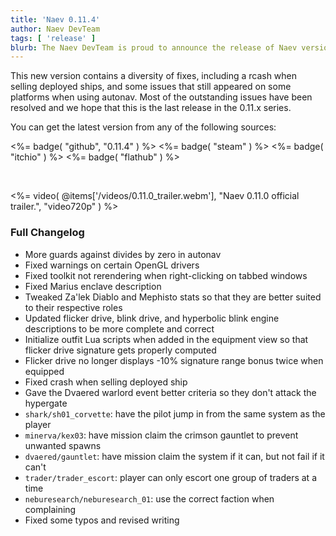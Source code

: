 ```yaml
---
title: 'Naev 0.11.4'
author: Naev DevTeam
tags: [ 'release' ]
blurb: The Naev DevTeam is proud to announce the release of Naev version 0.11.4.
---
```


This new version contains a diversity of fixes, including a rcash when selling
deployed ships, and some issues that still appeared on some platforms when
using autonav. Most of the outstanding issues have been resolved and we hope
that this is the last release in the 0.11.x series.

You can get the latest version from any of the following sources:

<%= badge( "github", "0.11.4" ) %>
<%= badge( "steam" ) %>
<%= badge( "itchio" ) %>
<%= badge( "flathub" ) %>

<br>

<%= video( @items['/videos/0.11.0_trailer.webm'], "Naev 0.11.0 official trailer.", "video720p" ) %>

### Full Changelog

* More guards against divides by zero in autonav
* Fixed warnings on certain OpenGL drivers
* Fixed toolkit not rerendering when right-clicking on tabbed windows
* Fixed Marius enclave description
* Tweaked Za'lek Diablo and Mephisto stats so that they are better suited to their respective roles
* Updated flicker drive, blink drive, and hyperbolic blink engine descriptions to be more complete and correct
* Initialize outfit Lua scripts when added in the equipment view so that flicker drive signature gets properly computed
* Flicker drive no longer displays -10% signature range bonus twice when equipped
* Fixed crash when selling deployed ship
* Gave the Dvaered warlord event better criteria so they don't attack the hypergate
* `shark/sh01_corvette`: have the pilot jump in from the same system as the player
* `minerva/kex03`: have mission claim the crimson gauntlet to prevent unwanted spawns
* `dvaered/gauntlet`: have mission claim the system if it can, but not fail if it can't
* `trader/trader_escort`: player can only escort one group of traders at a time
* `neburesearch/neburesearch_01`: use the correct faction when complaining
* Fixed some typos and revised writing
